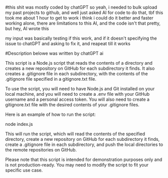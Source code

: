 #this shit was mostly coded by chatGPT
so yeah, i needed to bulk upload my past projects to github, and well just asked AI for code to do that, tbf this took me about 1 hour to get to work i think i could do it better and faster working alone, there
are limitations to this AI, and the code isn't that pretty, but hey, AI wrote this

my input was basically testing if this work, and if it doesn't specifying the issue to chatGPT and asking to fix it, and reapeat till it works

#Description belowe was written by chatGPT ai

This script is a Node.js script that reads the contents of a directory and creates a new repository on GitHub for each subdirectory it finds. It also creates a .gitignore file in each subdirectory, with the contents of the .gitignore file specified in a gitignore.txt file.

To use the script, you will need to have Node.js and Git installed on your local machine, and you will need to create a .env file with your GitHub username and a personal access token. You will also need to create a gitignore.txt file with the desired contents of your .gitignore files.

Here is an example of how to run the script:

node index.js

This will run the script, which will read the contents of the specified directory, create a new repository on GitHub for each subdirectory it finds, create a .gitignore file in each subdirectory, and push the local directories to the remote repositories on GitHub.

Please note that this script is intended for demonstration purposes only and is not production-ready. You may need to modify the script to fit your specific use case.
